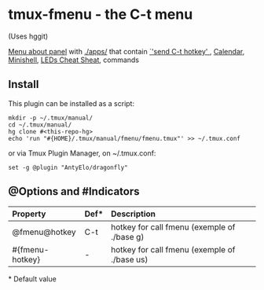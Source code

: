 # tmux-fmenu - the C-t menu
(Uses hggit)

[Menu about panel](./menu) with [./apps/](./apps/)
 that contain [`'send C-t hotkey' ](./menu 'Built-in'),
 [Calendar](./apps/01-ncal 'ncal, yep'),
 [Minishell](./apps/03-subshell '$SHELL used'),
 [LEDs Cheat Sheat](./apps/04-ledcs "python3 for input\(f'{Message}'\) "),
 <a title="(put ~ to end of filename to hide)"> commands </a>

## Install
This plugin can be installed as a script:

```
mkdir -p ~/.tmux/manual/
cd ~/.tmux/manual/
hg clone #<this-repo-hg>
echo 'run "#{HOME}/.tmux/manual/fmenu/fmenu.tmux"' >> ~/.tmux.conf
```

or via Tmux Plugin Manager, on ~/.tmux.conf:
```
set -g @plugin "AntyElo/dragonfly"
```


## @Options and #Indicators
|Property          |Def*   |Description                                        |
|:-----------------|:------|:--------------------------------------------------|
|@fmenu@hotkey     |C-t    |hotkey for call fmenu (exemple of ./base g)        |
|#{fmenu-hotkey}   | -     |hotkey for call fmenu (exemple of ./base us)       |

\* Default value
